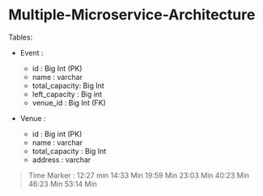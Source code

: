 # Multiple-Microservice-Architecture

Tables:
- Event :
  - id : Big Int (PK)
  - name : varchar
  - total_capacity: Big Int
  - left_capacity : Big int
  - venue_id : Big Int (FK)

- Venue : 
  - id : Big int (PK)
  - name : varchar
  - total_capacity : Big Int 
  - address : varchar


> Time Marker :   12:27 min 
> 14:33 Min
> 19:59 Min
> 23:03 Min 
> 40:23 Min 
> 46:23 Min 
> 53:14 Min